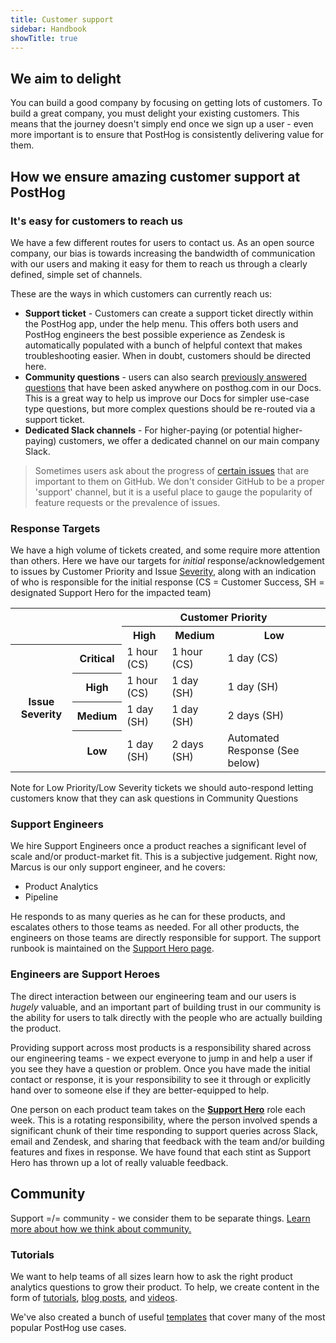 ```yaml
---
title: Customer support
sidebar: Handbook
showTitle: true
---
```


## We aim to delight

You can build a good company by focusing on getting lots of customers. To build a great company, you must delight your existing customers. This means that the journey doesn't simply end once we sign up a user - even more important is to ensure that PostHog is consistently delivering value for them.

## How we ensure amazing customer support at PostHog

### It's easy for customers to reach us

We have a few different routes for users to contact us. As an open source company, our bias is towards increasing the bandwidth of communication with our users and making it easy for them to reach us through a clearly defined, simple set of channels. 

These are the ways in which customers can currently reach us:

- **Support ticket** - Customers can create a support ticket directly within the PostHog app, under the help menu. This offers both users and PostHog engineers the best possible experience as Zendesk is automatically populated with a bunch of helpful context that makes troubleshooting easier. When in doubt, customers should be directed here.
- **Community questions** - users can also search [previously answered questions](/questions) that have been asked anywhere on posthog.com in our Docs. This is a great way to help us improve our Docs for simpler use-case type questions, but more complex questions should be re-routed via a support ticket. 
- **Dedicated Slack channels** - For higher-paying (or potential higher-paying) customers, we offer a dedicated channel on our main company Slack.

> Sometimes users ask about the progress of [certain issues](https://github.com/PostHog/posthog) that are important to them on GitHub. We don't consider GitHub to be a proper 'support' channel, but it is a useful place to gauge the popularity of feature requests or the prevalence of issues. 

### Response Targets

We have a high volume of tickets created, and some require more attention than others.  Here we have our targets for _initial_ response/acknowledgement to issues by Customer Priority and Issue [Severity](/docs/support-options#severity-levels), along with an indication of who is responsible for the initial response (CS = Customer Success, SH = designated Support Hero for the impacted team)

<table>
  <tr>
    <th colspan="2"></th><th colspan="3"> Customer Priority</th>
  </tr>
  <tr>
    <td colspan="2"></td>
    <th>High</th>
    <th>Medium</th>
    <th>Low</th>
  </tr>
<tr>
    <th rowspan="4">Issue Severity</th>
    <th>Critical</th>
    <td>1 hour (CS)</td>
    <td>1 hour (CS)</td>
    <td>1 day (CS)</td>
  </tr>
<tr>
    <th>High</th>
    <td>1 hour (CS)</td>
    <td>1 day (SH)</td>
    <td>1 day (SH)</td>
  </tr>
<tr>
    <th>Medium</th>
    <td>1 day (SH)</td>
    <td>1 day (SH)</td>
    <td>2 days (SH)</td>
  </tr>
<tr>
    <th>Low</th>
    <td>1 day (SH)</td>
    <td>2 days (SH)</td>
    <td>Automated Response (See below)</td>
  </tr>
</table>

Note for Low Priority/Low Severity tickets we should auto-respond letting customers know that they can ask questions in Community Questions

### Support Engineers

We hire Support Engineers once a product reaches a significant level of scale and/or product-market fit. This is a subjective judgement. Right now, Marcus is our only support engineer, and he covers:
- Product Analytics
- Pipeline

He responds to as many queries as he can for these products, and escalates others to those teams as needed. For all other products, the engineers on those teams are directly responsible for support. The support runbook is maintained on the [Support Hero page](/handbook/engineering/support-hero). 

### Engineers are Support Heroes

The direct interaction between our engineering team and our users is _hugely_ valuable, and an important part of building trust in our community is the ability for users to talk directly with the people who are actually building the product.

Providing support across most products is a responsibility shared across our engineering teams - we expect everyone to jump in and help a user if you see they have a question or problem. Once you have made the initial contact or response, it is your responsibility to see it through or explicitly hand over to someone else if they are better-equipped to help.

One person on each product team takes on the **[Support Hero](/handbook/engineering/support-hero)** role each week. This is a rotating responsibility, where the person involved spends a significant chunk of their time responding to support queries across Slack, email and Zendesk, and sharing that feedback with the team and/or building features and fixes in response. We have found that each stint as Support Hero has thrown up a lot of really valuable feedback. 

## Community

Support =/= community - we consider them to be separate things. [Learn more about how we think about community.](/handbook/small-teams/website-docs/community)

### Tutorials

We want to help teams of all sizes learn how to ask the right product analytics questions to grow their product. To help, we create content in the form of [tutorials](/tutorials), [blog posts](/blog), and [videos](https://www.youtube.com/channel/UCn4mJ4kK5KVSvozJre645LA).

We've also created a bunch of useful [templates](/templates) that cover many of the most popular PostHog use cases.  
